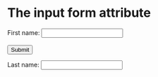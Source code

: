 <!DOCTYPE html>
<html>
<body>

<h1>The input form attribute</h1>



<form action="/action_page.php" id="form1">
  <label for="fname">First name:</label>
  <input type="text" id="fname" name="fname"><br><br>
  <input type="submit" value="Submit">
</form>



<label for="lname">Last name:</label>
<input type="text" id="lname" name="lname" form="form1">

</body>
</html>

